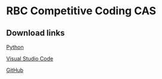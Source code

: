 # RBC Competitive Coding CAS

## Download links
[Python](https://www.python.org/downloads/)

[Visual Studio Code](https://code.visualstudio.com/download)

[GitHub](https://desktop.github.com/)